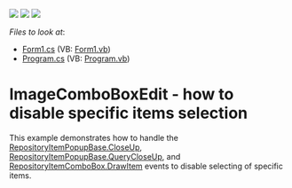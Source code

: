 <!-- default badges list -->
![](https://img.shields.io/endpoint?url=https://codecentral.devexpress.com/api/v1/VersionRange/128623086/17.2.3%2B)
[![](https://img.shields.io/badge/Open_in_DevExpress_Support_Center-FF7200?style=flat-square&logo=DevExpress&logoColor=white)](https://supportcenter.devexpress.com/ticket/details/E2358)
[![](https://img.shields.io/badge/📖_How_to_use_DevExpress_Examples-e9f6fc?style=flat-square)](https://docs.devexpress.com/GeneralInformation/403183)
<!-- default badges end -->
<!-- default file list -->
*Files to look at*:

* [Form1.cs](./CS/WindowsApplication33/Form1.cs) (VB: [Form1.vb](./VB/WindowsApplication33/Form1.vb))
* [Program.cs](./CS/WindowsApplication33/Program.cs) (VB: [Program.vb](./VB/WindowsApplication33/Program.vb))
<!-- default file list end -->
# ImageComboBoxEdit - how to disable specific items selection


<p>This example demonstrates how to handle the <a href="https://docs.devexpress.com/WindowsForms/DevExpress.XtraEditors.Repository.RepositoryItemPopupBase.CloseUp">RepositoryItemPopupBase.CloseUp</a>, <a href="https://docs.devexpress.com/WindowsForms/DevExpress.XtraEditors.Repository.RepositoryItemPopupBase.QueryCloseUp">RepositoryItemPopupBase.QueryCloseUp</a>, and <a href="http://documentation.devexpress.com/#WindowsForms/DevExpressXtraEditorsRepositoryRepositoryItemComboBox_DrawItemtopic">RepositoryItemComboBox.DrawItem</a> events to disable selecting of specific items.</p>

<br/>


